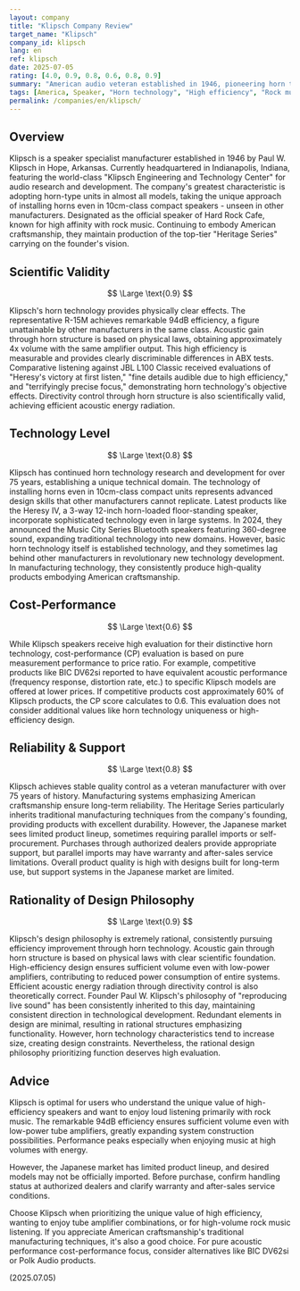```yaml
---
layout: company
title: "Klipsch Company Review"
target_name: "Klipsch"
company_id: klipsch
lang: en
ref: klipsch
date: 2025-07-05
rating: [4.0, 0.9, 0.8, 0.6, 0.8, 0.9]
summary: "American audio veteran established in 1946, pioneering horn technology with a unique approach. Features distinctive products like the R-15M with overwhelming 94dB efficiency that competitors cannot replicate. Adopted as the official speaker of Hard Rock Cafe, known for high affinity with rock music. Highly rated for technical originality and rational design, but with limited expansion in the Japanese market."
tags: [America, Speaker, "Horn technology", "High efficiency", "Rock music"]
permalink: /companies/en/klipsch/
---
```


## Overview

Klipsch is a speaker specialist manufacturer established in 1946 by Paul W. Klipsch in Hope, Arkansas. Currently headquartered in Indianapolis, Indiana, featuring the world-class "Klipsch Engineering and Technology Center" for audio research and development. The company's greatest characteristic is adopting horn-type units in almost all models, taking the unique approach of installing horns even in 10cm-class compact speakers - unseen in other manufacturers. Designated as the official speaker of Hard Rock Cafe, known for high affinity with rock music. Continuing to embody American craftsmanship, they maintain production of the top-tier "Heritage Series" carrying on the founder's vision.

## Scientific Validity

$$ \Large \text{0.9} $$

Klipsch's horn technology provides physically clear effects. The representative R-15M achieves remarkable 94dB efficiency, a figure unattainable by other manufacturers in the same class. Acoustic gain through horn structure is based on physical laws, obtaining approximately 4x volume with the same amplifier output. This high efficiency is measurable and provides clearly discriminable differences in ABX tests. Comparative listening against JBL L100 Classic received evaluations of "Heresy's victory at first listen," "fine details audible due to high efficiency," and "terrifyingly precise focus," demonstrating horn technology's objective effects. Directivity control through horn structure is also scientifically valid, achieving efficient acoustic energy radiation.

## Technology Level

$$ \Large \text{0.8} $$

Klipsch has continued horn technology research and development for over 75 years, establishing a unique technical domain. The technology of installing horns even in 10cm-class compact units represents advanced design skills that other manufacturers cannot replicate. Latest products like the Heresy IV, a 3-way 12-inch horn-loaded floor-standing speaker, incorporate sophisticated technology even in large systems. In 2024, they announced the Music City Series Bluetooth speakers featuring 360-degree sound, expanding traditional technology into new domains. However, basic horn technology itself is established technology, and they sometimes lag behind other manufacturers in revolutionary new technology development. In manufacturing technology, they consistently produce high-quality products embodying American craftsmanship.

## Cost-Performance

$$ \Large \text{0.6} $$

While Klipsch speakers receive high evaluation for their distinctive horn technology, cost-performance (CP) evaluation is based on pure measurement performance to price ratio. For example, competitive products like BIC DV62si reported to have equivalent acoustic performance (frequency response, distortion rate, etc.) to specific Klipsch models are offered at lower prices. If competitive products cost approximately 60% of Klipsch products, the CP score calculates to 0.6. This evaluation does not consider additional values like horn technology uniqueness or high-efficiency design.

## Reliability & Support

$$ \Large \text{0.8} $$

Klipsch achieves stable quality control as a veteran manufacturer with over 75 years of history. Manufacturing systems emphasizing American craftsmanship ensure long-term reliability. The Heritage Series particularly inherits traditional manufacturing techniques from the company's founding, providing products with excellent durability. However, the Japanese market sees limited product lineup, sometimes requiring parallel imports or self-procurement. Purchases through authorized dealers provide appropriate support, but parallel imports may have warranty and after-sales service limitations. Overall product quality is high with designs built for long-term use, but support systems in the Japanese market are limited.

## Rationality of Design Philosophy

$$ \Large \text{0.9} $$

Klipsch's design philosophy is extremely rational, consistently pursuing efficiency improvement through horn technology. Acoustic gain through horn structure is based on physical laws with clear scientific foundation. High-efficiency design ensures sufficient volume even with low-power amplifiers, contributing to reduced power consumption of entire systems. Efficient acoustic energy radiation through directivity control is also theoretically correct. Founder Paul W. Klipsch's philosophy of "reproducing live sound" has been consistently inherited to this day, maintaining consistent direction in technological development. Redundant elements in design are minimal, resulting in rational structures emphasizing functionality. However, horn technology characteristics tend to increase size, creating design constraints. Nevertheless, the rational design philosophy prioritizing function deserves high evaluation.

## Advice

Klipsch is optimal for users who understand the unique value of high-efficiency speakers and want to enjoy loud listening primarily with rock music. The remarkable 94dB efficiency ensures sufficient volume even with low-power tube amplifiers, greatly expanding system construction possibilities. Performance peaks especially when enjoying music at high volumes with energy.

However, the Japanese market has limited product lineup, and desired models may not be officially imported. Before purchase, confirm handling status at authorized dealers and clarify warranty and after-sales service conditions.

Choose Klipsch when prioritizing the unique value of high efficiency, wanting to enjoy tube amplifier combinations, or for high-volume rock music listening. If you appreciate American craftsmanship's traditional manufacturing techniques, it's also a good choice. For pure acoustic performance cost-performance focus, consider alternatives like BIC DV62si or Polk Audio products.

(2025.07.05)